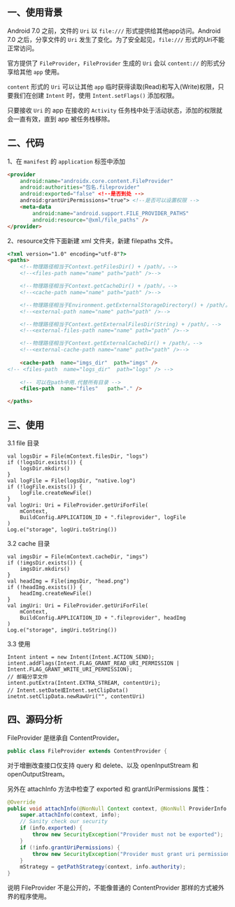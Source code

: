 ## 一、使用背景

Android 7.0 之前，文件的 `Uri` 以 `file:///` 形式提供给其他app访问。Android 7.0 之后，分享文件的 `Uri` 发生了变化。为了安全起见，`file:///` 形式的Uri不能正常访问。

官方提供了 `FileProvider`，`FileProvider` 生成的 `Uri` 会以 `content://` 的形式分享给其他 `app` 使用。

`content` 形式的 `Uri` 可以让其他 `app` 临时获得读取(Read)和写入(Write)权限，只要我们在创建 `Intent` 时，使用 `Intent.setFlags()` 添加权限。

只要接收 `Uri` 的 app 在接收的 `Activity` 任务栈中处于活动状态，添加的权限就会一直有效，直到 app 被任务栈移除。


## 二、代码 

1、在 `manifest` 的 `application` 标签中添加

```html
<provider
    android:name="androidx.core.content.FileProvider"
    android:authorities="包名.fileprovider"
    android:exported="false" <!--是否到处 -->
    android:grantUriPermissions="true"> <!--是否可以设置权限 -->
    <meta-data
        android:name="android.support.FILE_PROVIDER_PATHS"
        android:resource="@xml/file_paths" />
</provider>
```

2、resource文件下面新建 xml 文件夹，新建 filepaths 文件。

```html
<?xml version="1.0" encoding="utf-8"?>
<paths>
    <!--物理路径相当于Context.getFilesDir() + /path/。-->
    <!--<files-path name="name" path="path" />-->

    <!--物理路径相当于Context.getCacheDir() + /path/。-->
    <!--<cache-path name="name" path="path" />-->

    <!--物理路径相当于Environment.getExternalStorageDirectory() + /path/。-->
    <!--<external-path name="name" path="path" />-->

    <!--物理路径相当于Context.getExternalFilesDir(String) + /path/。-->
    <!--<external-files-path name="name" path="path" />-->

    <!--物理路径相当于Context.getExternalCacheDir() + /path/。-->
    <!--<external-cache-path name="name" path="path" />-->
      
    <cache-path  name="imgs_dir"  path="imgs" />
<!-- <files-path  name="logs_dir"  path="logs" /> -->
       
    <!-- 可以在path中用.代替所有目录 -->
    <files-path  name="files"   path="." />

</paths>
```

## 三、使用

3.1 file 目录

```koltin
val logsDir = File(mContext.filesDir, "logs")
if (!logsDir.exists()) {
    logsDir.mkdirs()
}
val logFile = File(logsDir, "native.log")
if (!logFile.exists()) {
    logFile.createNewFile()
}
val logUri: Uri = FileProvider.getUriForFile(
    mContext,
    BuildConfig.APPLICATION_ID + ".fileprovider", logFile
)
Log.e("storage", logUri.toString())
```

3.2 cache 目录

```koltin
val imgsDir = File(mContext.cacheDir, "imgs")
if (!imgsDir.exists()) {
    imgsDir.mkdirs()
}
val headImg = File(imgsDir, "head.png")
if (!headImg.exists()) {
    headImg.createNewFile()
}
val imgUri: Uri = FileProvider.getUriForFile(
    mContext,
    BuildConfig.APPLICATION_ID + ".fileprovider", headImg
)
Log.e("storage", imgUri.toString())
```

3.3 使用

```koltin
Intent intent = new Intent(Intent.ACTION_SEND);
intent.addFlags(Intent.FLAG_GRANT_READ_URI_PERMISSION | Intent.FLAG_GRANT_WRITE_URI_PERMISSION);
// 邮箱分享文件
intent.putExtra(Intent.EXTRA_STREAM, contentUri);
// Intent.setDate或Intent.setClipData()
inetnt.setClipData.newRawUri("", contentUri)
```

## 四、源码分析

FileProvider 是继承自 ContentProvider。
```java
public class FileProvider extends ContentProvider {
```
对于增删改查接口仅支持 query 和 delete、以及 openInputStream 和 openOutputStream。

另外在 attachInfo 方法中检查了 exported 和 grantUriPermissions 属性：
```java
@Override
public void attachInfo(@NonNull Context context, @NonNull ProviderInfo info) {
    super.attachInfo(context, info);
    // Sanity check our security
    if (info.exported) {
        throw new SecurityException("Provider must not be exported");
    }
    if (!info.grantUriPermissions) {
        throw new SecurityException("Provider must grant uri permissions");
    }
    mStrategy = getPathStrategy(context, info.authority);
}
```
说明 FileProvider 不是公开的，不能像普通的 ContentProvider 那样的方式被外界的程序使用。
